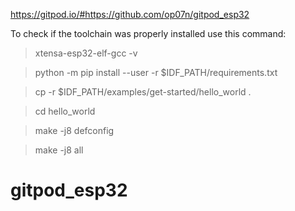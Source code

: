 https://gitpod.io/#https://github.com/op07n/gitpod_esp32

To check if the toolchain was properly installed use this command:

>  xtensa-esp32-elf-gcc -v


> python -m pip install --user -r $IDF_PATH/requirements.txt

> cp -r $IDF_PATH/examples/get-started/hello_world .

> cd hello_world

> make -j8 defconfig

> make -j8 all

# gitpod_esp32
